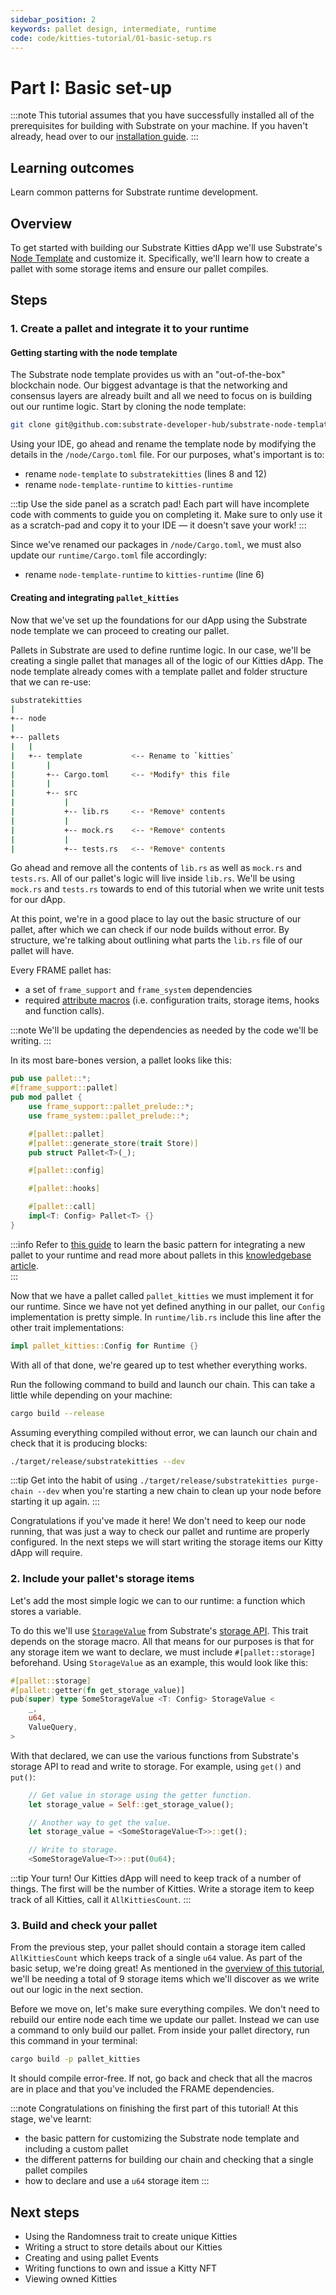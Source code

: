 ```yaml
---
sidebar_position: 2
keywords: pallet design, intermediate, runtime
code: code/kitties-tutorial/01-basic-setup.rs
---
```


# Part I: Basic set-up 

:::note
This tutorial assumes that you have successfully installed all of the prerequisites for building with Substrate on your machine.
If you haven't already, head over to our [installation guide][installation].
:::

## Learning outcomes

Learn common patterns for Substrate runtime development.

## Overview

To get started with building our Substrate Kitties dApp we'll use Substrate's [Node Template][substrate-node-template] 
and customize it. Specifically, we'll learn how to create a pallet with some storage items and ensure our pallet compiles.

## Steps

### 1. Create a pallet and integrate it to your runtime

#### Getting starting with the node template

The Substrate node template provides us with an "out-of-the-box" blockchain node. Our biggest advantage
is that the networking and consensus layers are already built and all we need to focus on is building out 
our runtime logic. Start by cloning the node template:

```bash
git clone git@github.com:substrate-developer-hub/substrate-node-template.git
```

Using your IDE, go ahead and rename the template node by modifying the details in the `/node/Cargo.toml` file. 
For our purposes, what's important is to:
- rename `node-template` to `substratekitties` (lines 8 and 12)
- rename `node-template-runtime` to `kitties-runtime` 

:::tip Use the side panel as a scratch pad! 
Each part will have incomplete code with comments to guide you on completing it. Make sure to only use it as a scratch-pad 
and copy it to your IDE &mdash; it doesn't save your work!
:::

Since we've renamed our packages in `/node/Cargo.toml`, we must also update our `runtime/Cargo.toml` file accordingly:
- rename `node-template-runtime` to `kitties-runtime`  (line 6)

#### Creating and integrating `pallet_kitties` 

Now that we've set up the foundations for our dApp using the Substrate node template we can proceed to creating our pallet.

Pallets in Substrate are used to define runtime logic. In our case, we'll be creating a single pallet that manages all of the
logic of our Kitties dApp. The node template already comes with a template pallet and folder structure that we can re-use:

```bash
substratekitties
|
+-- node
|
+-- pallets
|   |
|   +-- template           <-- Rename to `kitties`
|       |
|       +-- Cargo.toml     <-- *Modify* this file
|       |
|       +-- src
|           |
|           +-- lib.rs     <-- *Remove* contents
|           |
|           +-- mock.rs    <-- *Remove* contents
|           |
|           +-- tests.rs   <-- *Remove* contents
```

Go ahead and remove all the contents of `lib.rs` as well as `mock.rs` and `tests.rs`. All of our pallet's logic will live inside `lib.rs`. We'll 
be using `mock.rs` and `tests.rs` towards to end of this tutorial when we write unit tests for our dApp.

At this point, we're in a good place to lay out the basic structure of our pallet, after which we can check if our node builds without error. By structure, we're talking about outlining what parts the `lib.rs` file of our pallet will have.

Every FRAME pallet has:
- a set of `frame_support` and `frame_system` dependencies 
- required [attribute macros][macros-kb] (i.e. configuration traits, storage items, hooks and function calls).

:::note
We'll be updating the dependencies as needed by the code we'll be writing.
::: 

In its most bare-bones version, a pallet looks like this:

```rust
pub use pallet::*;
#[frame_support::pallet]
pub mod pallet {
	use frame_support::pallet_prelude::*;
	use frame_system::pallet_prelude::*;

	#[pallet::pallet]
    #[pallet::generate_store(trait Store)]
    pub struct Pallet<T>(_);

    #[pallet::config]

    #[pallet::hooks]

    #[pallet::call]
    impl<T: Config> Pallet<T> {}
}
```

:::info 
Refer to [this guide](./01-basics/basic-pallet-integration) to learn the basic pattern for integrating a new pallet to your runtime and 
read more about pallets in this [knowledgebase article][pallets-kb].  
::: 

Now that we have a pallet called `pallet_kitties` we must implement it for our runtime. Since we have not yet
defined anything in our pallet, our `Config` implementation is pretty simple. In `runtime/lib.rs` include this
line after the other trait implementations:

```rust
impl pallet_kitties::Config for Runtime {}
```
With all of that done, we're geared up to test whether everything works.

Run the following command to build and launch our chain. This can take a little while depending on your machine:
```bash
cargo build --release
```

Assuming everything compiled without error, we can launch our chain and check that it is producing blocks:

```bash
./target/release/substratekitties --dev
```

:::tip 
Get into the habit of using `./target/release/substratekitties purge-chain --dev` when you're starting a new chain to clean up your node before starting it up again.
:::

Congratulations if you've made it here! We don't need to keep our node running, that was just a way to check our pallet and runtime are 
properly configured. In the next steps we will start writing the storage items our Kitty dApp will require.

### 2. Include your pallet's storage items

Let's add the most simple logic we can to our runtime: a function which stores a variable.

To do this we'll use [`StorageValue`][storagevalue-rustdocs] from Substrate's [storage API][storage-api-rustdocs]. This trait depends 
on the storage macro. All that means for our purposes is that for any storage item we want to declare, we must include `#[pallet::storage]` beforehand. Using `StorageValue` as an example, this would look like this:

```rust
#[pallet::storage]
#[pallet::getter(fn get_storage_value)]
pub(super) type SomeStorageValue <T: Config> StorageValue <
    _,
    u64,
    ValueQuery,
>
```
With that declared, we can use the various functions from Substrate's storage API to read and write to 
storage. For example, using `get()` and `put()`:

```rust
    // Get value in storage using the getter function.
    let storage_value = Self::get_storage_value();

    // Another way to get the value.
    let storage_value = <SomeStorageValue<T>>::get();

    // Write to storage.
	<SomeStorageValue<T>>::put(0u64);
``` 

:::tip Your turn!
 Our Kitties dApp will need to keep track of a number of things. The first will be the number of Kitties. 
 Write a storage item to keep track of all Kitties, call it `AllKittiesCount`.
:::

### 3. Build and check your pallet

From the previous step, your pallet should contain a storage item called `AllKittiesCount` which keeps track of a
single `u64` value. As part of the basic setup, we're doing great! As mentioned in the [overview of this tutorial](overview),
we'll be needing a total of 9 storage items which we'll discover as we write out our logic in the next section.

Before we move on, let's make sure everything compiles. We don't need to rebuild our entire node each time we update our pallet.
Instead we can use a command to only build our pallet. From inside your pallet directory, run this command in your terminal:

```bash
cargo build -p pallet_kitties
```
It should compile error-free. If not, go back and check that all the macros are in place and that you've included the
FRAME dependencies.

:::note
Congratulations on finishing the first part of this tutorial! At this stage, we've learnt:
- the basic pattern for customizing the Substrate node template and including a custom pallet
- the different patterns for building our chain and checking that a single pallet compiles
- how to declare and use a `u64` storage item
:::
## Next steps

- Using the Randomness trait to create unique Kitties
- Writing a struct to store details about our Kitties
- Creating and using pallet Events
- Writing functions to own and issue a Kitty NFT
- Viewing owned Kitties

[installation]: https://substrate.dev/docs/en/knowledgebase/getting-started/
[substrate-node-template]: https://github.com/substrate-developer-hub/substrate-node-template
[pallets-kb]: https://substrate.dev/docs/en/knowledgebase/runtime/pallets
[macros-kb]: https://substrate.dev/docs/en/knowledgebase/runtime/macros#frame-v2-macros-and-attributes
[storagevalue-rustdocs]: https://substrate.dev/rustdocs/v3.0.0/frame_support/storage/trait.StorageValue.html
[storage-api-rustdocs]: https://substrate.dev/rustdocs/v3.0.0/frame_support/storage/index.html